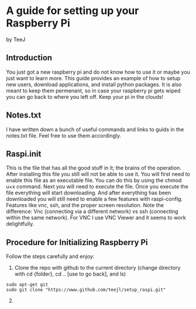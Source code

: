 # A guide for setting up your Raspberry Pi
by TeeJ

## Introduction

You just got a new raspberry pi and do not know how to use it or maybe you just want to learn more. This guide provides an example of how to setup new users, download applications, and install python packages. It is also meant to keep them permenant, so in case your raspberry pi gets wiped you can go back to where you left off. Keep your pi in the clouds!

## Notes.txt

I have written down a bunch of useful commands and links to guids in the notes.txt file. Feel free to use them accordingly.

## Raspi.init

This is the file that has all the good stuff in it; the brains of the operation. After installing this file you still will not be able to use it. You will first need to enable this file as an executable file. You can do this by using the chmod u+x command. Next you will need to execute the file. Once you execute the file everything will start downloading. And after everything has been downloaded you will still need to enable a few features with raspi-config. Features like vnc, ssh, and the proper screen resolution. Note the difference: Vnc (connecting via a different network) vs ssh (connecting within the same network). For VNC I use VNC Viewer and it seems to work delightfully.

## Procedure for Initializing Raspberry Pi
Follow the steps carefully and enjoy:
1. Clone the repo with github to the current directory (change directory with cd {folder}, cd .. [use to go back], and ls)
```shell
sudo apt-get git
sudo git clone "https://www.github.com/teejl/setup_raspi.git"
```
2. 
